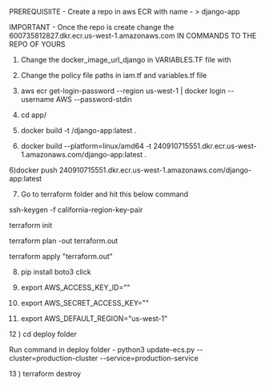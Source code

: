 PREREQUISIITE -  Create a repo in aws ECR with name - > django-app 

IMPORTANT - Once the repo is create change the 600735812827.dkr.ecr.us-west-1.amazonaws.com IN COMMANDS TO THE REPO OF YOURS

1) Change the docker_image_url_django in VARIABLES.TF file with <YOUR ECR REPO URL>

2) Change the policy file paths in iam.tf and variables.tf file

3) aws ecr get-login-password --region us-west-1 | docker login --username AWS --password-stdin <YOUR ECR REPO URL>

4) cd app/

5) docker build -t <YOUR ECR REPO URL>/django-app:latest .

6) docker build --platform=linux/amd64 -t 240910715551.dkr.ecr.us-west-1.amazonaws.com/django-app:latest .


6)docker push 240910715551.dkr.ecr.us-west-1.amazonaws.com/django-app:latest

7) Go to terraform folder and hit this below command 

ssh-keygen -f california-region-key-pair


terraform init 


terraform plan -out terraform.out


terraform apply "terraform.out"



8) pip install boto3 click


9) export AWS_ACCESS_KEY_ID="" 


10) export AWS_SECRET_ACCESS_KEY="" 


11) export AWS_DEFAULT_REGION="us-west-1" 


12 ) cd deploy folder 

Run command in deploy folder - python3 update-ecs.py --cluster=production-cluster --service=production-service


13 ) terraform destroy


